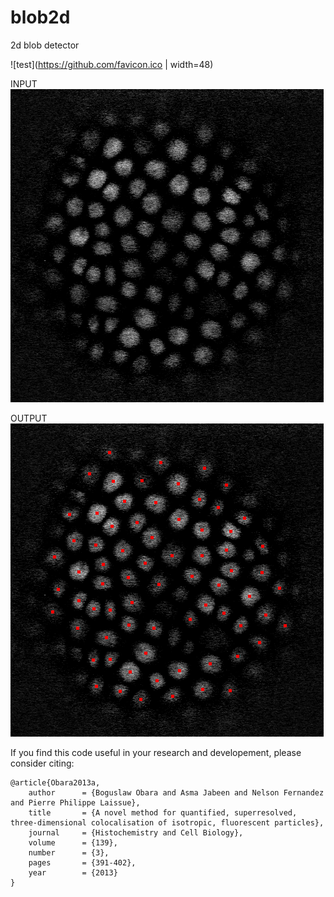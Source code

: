 # blob2d
2d blob detector<br/>

![test](https://github.com/favicon.ico | width=48)

INPUT  
![alt tag](https://github.com/BoguslawObara/blob2d/blob/master/im/arabidopsis.png)

OUTPUT  
![alt tag](https://github.com/BoguslawObara/blob2d/blob/master/im/arabidopsis_b.png)

If you find this code useful in your research and developement, please consider citing:

    @article{Obara2013a,
        author      = {Boguslaw Obara and Asma Jabeen and Nelson Fernandez and Pierre Philippe Laissue},
        title       = {A novel method for quantified, superresolved, three-dimensional colocalisation of isotropic, fluorescent particles},
        journal     = {Histochemistry and Cell Biology},
        volume      = {139},
        number      = {3},
        pages       = {391-402},
        year        = {2013}
    }
